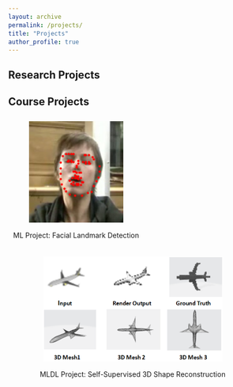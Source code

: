 ```yaml
---
layout: archive
permalink: /projects/
title: "Projects"
author_profile: true
---
```



## Research Projects



## Course Projects
<div style="display: flex; flex-wrap: wrap; justify-content: flex-start;">
    <div style="margin: 10px; ; text-align: center">
        <a href="https://github.com/RuolingFan/Facial-Landmark-Detection">
            <img src="../images/project_img/facial.png" alt="Project 1" style="width: 75%;">
        </a>
        <p>ML Project: Facial Landmark Detection</p>
    </div>
    <div style="margin: 10px; ; text-align: center">
            <a href="https://github.com/kchen127/Self_Supervised_3D_Shape_Reconstruction">
                <img src="../images/project_img/3d_reconstruction.png" alt="Project 2" style="width: 75%;">
            </a>
            <p>MLDL Project: Self-Supervised 3D Shape Reconstruction</p>
    </div>
</div>



